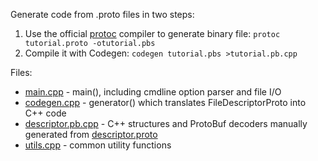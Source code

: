 Generate code from .proto files in two steps:
1. Use the official [protoc](https://github.com/protocolbuffers/protobuf/releases) compiler to generate binary file: `protoc tutorial.proto -otutorial.pbs`
2. Compile it with Codegen: `codegen tutorial.pbs >tutorial.pb.cpp`

Files:
- [main.cpp](main.cpp) - main(), including cmdline option parser and file I/O
- [codegen.cpp](codegen.cpp) - generator() which translates FileDescriptorProto into C++ code
- [descriptor.pb.cpp](descriptor.pb.cpp) - C++ structures and ProtoBuf decoders manually generated from
[descriptor.proto](https://github.com/protocolbuffers/protobuf/blob/main/src/google/protobuf/descriptor.proto)
- [utils.cpp](utils.cpp) - common utility functions
